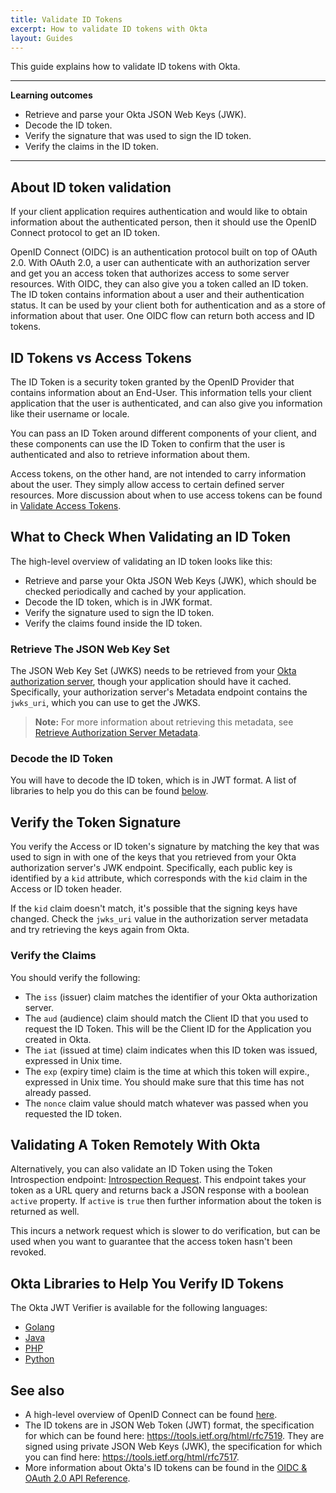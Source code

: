 ```yaml
---
title: Validate ID Tokens
excerpt: How to validate ID tokens with Okta
layout: Guides
---
```


This guide explains how to validate ID tokens with Okta.

---

**Learning outcomes**

* Retrieve and parse your Okta JSON Web Keys (JWK).
* Decode the ID token.
* Verify the signature that was used to sign the ID token.
* Verify the claims in the ID token.

---

## About ID token validation

If your client application requires authentication and would like to obtain information about the authenticated person, then it should use the OpenID Connect protocol to get an ID token.

OpenID Connect (OIDC) is an authentication protocol built on top of OAuth 2.0. With OAuth 2.0, a user can authenticate with an authorization server and get you an access token that authorizes access to some server resources. With OIDC, they can also give you a token called an ID token. The ID token contains information about a user and their authentication status. It can be used by your client both for authentication and as a store of information about that user. One OIDC flow can return both access and ID tokens.

## ID Tokens vs Access Tokens

The ID Token is a security token granted by the OpenID Provider that contains information about an End-User. This information tells your client application that the user is authenticated, and can also give you information like their username or locale.

You can pass an ID Token around different components of your client, and these components can use the ID Token to confirm that the user is authenticated and also to retrieve information about them.

Access tokens, on the other hand, are not intended to carry information about the user. They simply allow access to certain defined server resources. More discussion about when to use access tokens can be found in [Validate Access Tokens](/docs/guides/validate-access-tokens/).

## What to Check When Validating an ID Token

The high-level overview of validating an ID token looks like this:

* Retrieve and parse your Okta JSON Web Keys (JWK), which should be checked periodically and cached by your application.
* Decode the ID token, which is in JWK format.
* Verify the signature used to sign the ID token.
* Verify the claims found inside the ID token.

### Retrieve The JSON Web Key Set

The JSON Web Key Set (JWKS) needs to be retrieved from your [Okta authorization server](/docs/guides/customize-authz-server/), though your application should have it cached. Specifically, your authorization server's Metadata endpoint contains the `jwks_uri`, which you can use to get the JWKS.

> **Note:** For more information about retrieving this metadata, see [Retrieve Authorization Server Metadata](/docs/reference/api/oidc/#well-knownoauth-authorization-server).

### Decode the ID Token

You will have to decode the ID token, which is in JWT format. A list of libraries to help you do this can be found [below](#okta-libraries-to-help-you-verify-id-tokens).

## Verify the Token Signature

You verify the Access or ID token's signature by matching the key that was used to sign in with one of the keys that you retrieved from your Okta authorization server's JWK endpoint. Specifically, each public key is identified by a `kid` attribute, which corresponds with the `kid` claim in the Access or ID token header.

If the `kid` claim doesn't match, it's possible that the signing keys have changed. Check the `jwks_uri` value in the authorization server metadata and try retrieving the keys again from Okta.

### Verify the Claims

You should verify the following:

- The `iss` (issuer) claim matches the identifier of your Okta authorization server.
- The `aud` (audience) claim should match the Client ID that you used to request the ID Token. This will be the Client ID for the Application you created in Okta.
- The `iat` (issued at time) claim indicates when this ID token was issued, expressed in Unix time.
- The `exp` (expiry time) claim is the time at which this token will expire., expressed in Unix time. You should make sure that this time has not already passed.
- The `nonce` claim value should match whatever was passed when you requested the ID token.

## Validating A Token Remotely With Okta

Alternatively, you can also validate an ID Token using the Token Introspection endpoint: [Introspection Request](/docs/reference/api/oidc/#introspect). This endpoint takes your token as a URL query and returns back a JSON response with a boolean `active` property. If `active` is `true` then further information about the token is returned as well.

This incurs a network request which is slower to do verification, but can be used when you want to guarantee that the access token hasn't been revoked.

## Okta Libraries to Help You Verify ID Tokens

The Okta JWT Verifier is available for the following languages:

- [Golang](https://github.com/okta/okta-jwt-verifier-golang)
- [Java](https://github.com/okta/okta-jwt-verifier-java)
- [PHP](https://github.com/okta/okta-jwt-verifier-php)
- [Python](https://github.com/okta/okta-jwt-verifier-python)

## See also 

- A high-level overview of OpenID Connect can be found [here](/docs/concepts/oauth-openid/#openid-connect).
- The ID tokens are in JSON Web Token (JWT) format, the specification for which can be found here: <https://tools.ietf.org/html/rfc7519>. They are signed using private JSON Web Keys (JWK), the specification for which you can find here: <https://tools.ietf.org/html/rfc7517>.
- More information about Okta's ID tokens can be found in the [OIDC & OAuth 2.0 API Reference](/docs/reference/api/oidc/#id-token).